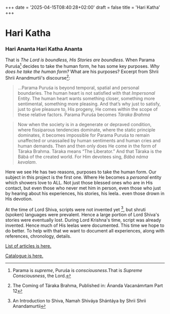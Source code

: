 +++
date = '2025-04-15T08:40:28+02:00'
draft = false
title = 'Hari Katha'
+++

# Hari Katha
### Hari Ananta Hari Katha Ananta

That is _The Lord is boundless, His Stories are boundless_. When Parama Puruśa[^1] decides to take the human form, he has some key purposes.
*Why does he take the human form?* What are his purposes?
Excerpt from Shrii Shrii Anandmurtii's discourse[^2]: 

>...Parama Puruśa is beyond temporal, spatial and personal boundaries. The human heart is not satisfied with that _Impersonal_ Entity. The human heart wants something closer, something more sentimental, something more pleasing. And thatʼs why just to satisfy, just to give pleasure to, His progeny, He comes within the scope of these relative factors. Parama Puruśa becomes _Táraka Brahma_ 

>Now when the society is in a degenerate or depraved condition, where fissiparous tendencies dominate, where the static principle dominates, it becomes impossible for Parama Puruśa to remain unaffected or unassailed by human sentiments and human cries and human demands. Then and then only does He come in the form of Táraka Brahma. Táraka means “The Liberator.” And that Táraka is the Bábá of the created world. For Him devotees sing, *Bábá náma kevalam*.

Here we see He has two reasons, purposes to take the human form. Our subject in this project is the first one. Where He becomes a _personal_ entity which showers love to ALL. Not just those blessed ones who are in His contact, but even those who never met him in person, even those who just by hearing about his experiences, his stories, his leela.. even those drown in His devotion.

At the time of Lord Shiva, scripts were not invented yet [^3], but shruti (spoken) languages were prevalent. Hence a large portion of Lord Shiva's stories were eventually lost. During Lord Krishna's time, script was already invented. Hence much of His leelas were documented. This time we hope to do better. To help with that we want to document all experiences, along with references, chronology, details.

[List of articles is here.](/articles)

[Catalogue is here.](/tags)

[^1]: Parama is _supreme_, Puruśa is _consciousness_.That is _Supreme Consciousness_, the Lord.
[^2]: The Coming of Táraka Brahma, Published in: Ánanda Vacanámrtam Part 12
[^3]: An Introduction to Shiva, Namah Shiváya Shántáya by Shrii Shrii Anandamurtii
